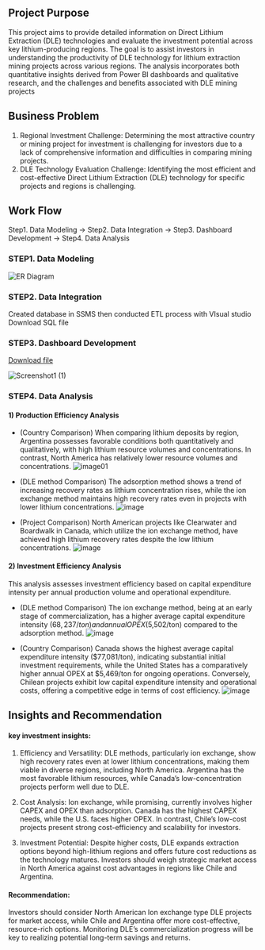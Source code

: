 ## Project Purpose
This project aims to provide detailed information on Direct Lithium Extraction (DLE) technologies and evaluate the investment potential across key lithium-producing regions. The goal is to assist investors in understanding the productivity of DLE technology for lithium extraction mining projects across various regions. 
The analysis incorporates both quantitative insights derived from Power BI dashboards and qualitative research, and the challenges and benefits associated with DLE mining projects

## Business Problem
1. Regional Investment Challenge:
   Determining the most attractive country or mining project for investment is challenging for investors due to a lack of comprehensive information and difficulties in comparing mining projects.
2. DLE Technology Evaluation Challenge:
   Identifying the most efficient and cost-effective Direct Lithium Extraction (DLE) technology for specific projects and regions is challenging.

## Work Flow
Step1. Data Modeling  →  Step2. Data Integration  →  Step3. Dashboard Development  →  Step4. Data Analysis 


### STEP1. Data Modeling
![ER Diagram](https://github.com/user-attachments/assets/3a9dc848-b148-47c0-86ab-6e750868944b)
### STEP2. Data Integration
Created database in SSMS then conducted ETL process with VIsual studio 
Download SQL file


### STEP3. Dashboard Development 
[Download file](https://github.com/leahaaa123/Portfolio-Public/blob/main/DLE%20project%20analysis%20dashboard.pbix)

![Screenshot1 (1)](https://github.com/user-attachments/assets/bf73045f-20d1-4ba2-bd7b-791cbddcf9f2)
### STEP4. Data Analysis 
#### 1) Production Efficiency Analysis
- (Country Comparison) When comparing lithium deposits by region, Argentina possesses favorable conditions both quantitatively and qualitatively, with high lithium resource volumes and concentrations. In contrast, North America has relatively lower resource volumes and concentrations.
![image01](https://github.com/user-attachments/assets/718963c8-85b9-41d3-b802-5197d49562fc)

- (DLE method Comparison) The adsorption method shows a trend of increasing recovery rates as lithium concentration rises, while the ion exchange method maintains high recovery rates even in projects with lower lithium concentrations.
   ![image](https://github.com/user-attachments/assets/3fa3d19a-524e-4ce0-b4a0-e97375341710)

- (Project Comparison)  North American projects like Clearwater and Boardwalk in Canada, which utilize the ion exchange method, have achieved high lithium recovery rates despite the low lithium concentrations.
  ![image](https://github.com/user-attachments/assets/68314b3d-b17d-42dc-a1d6-94758684e9d8)

#### 2) Investment Efficiency Analysis
This analysis assesses investment efficiency based on capital expenditure intensity per annual production volume and operational expenditure.
- (DLE method Comparison) The ion exchange method, being at an early stage of commercialization, has a higher average capital expenditure intensity ($68,237/ton) and annual OPEX ($5,502/ton) compared to the adsorption method.
 ![image](https://github.com/user-attachments/assets/f81c6b80-dbdd-4d31-9d36-2afa11ffca40)

- (Country Comparison) Canada shows the highest average capital expenditure intensity ($77,081/ton), indicating substantial initial investment requirements, while the United States has a comparatively higher annual OPEX at $5,469/ton for ongoing operations. Conversely, Chilean projects exhibit low capital expenditure intensity and operational costs, offering a competitive edge in terms of cost efficiency.
  ![image](https://github.com/user-attachments/assets/ac1dcfe9-d884-48bc-b532-336aca7f30d1)

## Insights and Recommendation

#### key investment insights:
1) Efficiency and Versatility: 
DLE methods, particularly ion exchange, show high recovery rates even at lower lithium concentrations, making them viable in diverse regions, including North America. Argentina has the most favorable lithium resources, while Canada’s low-concentration projects perform well due to DLE.

3) Cost Analysis: 
Ion exchange, while promising, currently involves higher CAPEX and OPEX than adsorption. Canada has the highest CAPEX needs, while the U.S. faces higher OPEX. In contrast, Chile’s low-cost projects present strong cost-efficiency and scalability for investors.
4) Investment Potential: 
Despite higher costs, DLE expands extraction options beyond high-lithium regions and offers future cost reductions as the technology matures. Investors should weigh strategic market access in North America against cost advantages in regions like Chile and Argentina.
#### Recommendation: 
Investors should consider North American Ion exchange type DLE projects for market access, while Chile and Argentina offer more cost-effective, resource-rich options. Monitoring DLE’s commercialization progress will be key to realizing potential long-term savings and returns.
